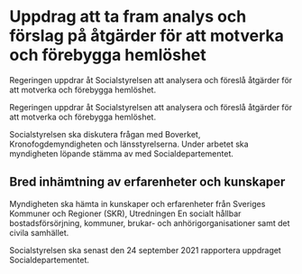 # Uppdrag att ta fram analys och förslag på åtgärder för att motverka och förebygga hemlöshet

Regeringen uppdrar åt Socialstyrelsen att analysera och föreslå åtgärder för att motverka och förebygga hemlöshet.

Regeringen uppdrar åt Socialstyrelsen att analysera och föreslå åtgärder för att motverka och förebygga hemlöshet.

Socialstyrelsen ska diskutera frågan med Boverket, Kronofogdemyndigheten och länsstyrelserna. Under arbetet ska myndigheten löpande stämma av med Socialdepartementet.

## Bred inhämtning av erfarenheter och kunskaper

Myndigheten ska hämta in kunskaper och erfarenheter från Sveriges Kommuner och Regioner (SKR), Utredningen En socialt hållbar bostadsförsörjning, kommuner, brukar- och anhörigorganisationer samt det civila samhället.

Socialstyrelsen ska senast den 24 september 2021 rapportera uppdraget Socialdepartementet.
